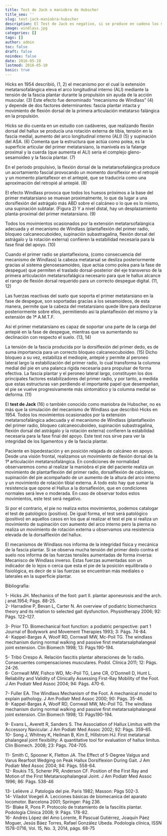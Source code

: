 ```yaml
---
title: Test de Jack o maniobra de Hubscher
title_seo: ''
slug: test-jack-maniobra-hubscher
description: El Test de Jack es negativo, si se produce en cadena los movimientos de plantarflexión del primer radio, dorsalflexión del calcaneo...
image: windlass.jpg
categories: []
tags: []
author: admin
toc: false
draft: false
noindex: false
date: 2016-05-10
lastmod: 2016-05-10
basic: true
---
```

Hicks en 1954 describió, (1, 2) el mecanismo por el cual la extensión metatarsofalángica eleva el arco longitudinal interno (ALI) mediante la tensión de la fascia plantar durante la propulsión sin ayuda de la acción muscular. (3) Este efecto fue denominado “mecanismo de Windlass” (4) y depende de dos factores determinantes: fascia plantar intacta y movimiento de flexión dorsal de la primera articulación metatarso falángica en la propulsión.

Hicks se dio cuenta en un estudio con cadáveres, que realizando flexión dorsal del hallux se producía una rotación externa de tibia, tensión en la fascia medial, aumento del arco longitudinal interno (ALI) (5) y supinación del ASA. (6) Comenta que la estructura que actúa como polea, es la superficie articular del primer metatarsiano, la manivela es la falange proximal y la cuerda (que aumenta el ALI) sería el complejo gleno-sesamoideo y la fascia plantar. (7) 

En el periodo propulsivo, la flexión dorsal de la metatarsofalángica produce un acortamiento fascial provocando un momento dorsiflexior en el retropié y un momento plantaflexor en el antepié, que se traduciría como una aproximación del retropié al antepié. (8) 

El efecto Windlass provoca que todos los huesos próximos a la base del primer metatarsiano se muevan proximalmente, lo que da lugar a una dorsiflexión del astrágalo más ABD sobre el calcáneo o lo que es lo mismo, una supinación subtalar. (Figura 2) Y a nivel distal, hay un desplazamiento planta-proximal del primer metatarsiano. (9) 

Todos los movimientos ocasionados por la extensión metatarsofalángica adecuada y el mecanismo de Windlass (plantaflexión del primer radio, bloqueo calcaneocuboideo, supinación subastragalina, flexión dorsal del astrágalo y la rotación externa) confieren la estabilidad necesaria para la fase final del apoyo. (10) 

Cuando el primer radio se plantaflexiona, (como consecuencia del mecanismo de Windlass) la cabeza metatarsal se desliza posteriormente gracias al sistema glenosesamoideo, (que actúa como polea para la fase de despegue) que permiten el traslado dorsal-posterior del eje transverso de la primera articulación metatarsofalágica necesario para que le hallux alcance el rango de flexión dorsal requerido para un correcto despegue digital. (11, 12) 

Las fuerzas reactivas del suelo que soporta el primer metatarsiano en la fase de despegue, son soportadas gracias a los sesamoideos, de esta manera, permite que la cabeza del metatarsiano quede libre para deslizarse posteriormente sobre ellos, permitiendo así la plantaflexión del mismo y la extensión de 1ª A.M.T.F.

Así el primer metatarsiano es capaz de soportar una parte de la carga del antepié en la fase de despegue, mientras que va aumentando su declinación con respecto el suelo. (13, 14) 

La tensión de la fascia producida por la dorsiflexión del primer dedo, es de suma importancia para un correcto bloqueo calcaneocuboideo. (15) Dicho bloqueo a su vez, estabiliza el mediopie, antepié y permite al peroneo lateral largo la estabilización del primer radio, lo cual transforma la columna medial del pie en una palanca rígida necesaria para propulsar de forma efectiva. La fascia plantar y el peroneo lateral largo, constituyen los dos principales factores estabilizadores del primer radio, y por tanto, a medida que estas estructuras van perdiendo el importante papel que desempeñan, el pie se vuelve progresivamente más sintomático y la columna medial se deforma. (11)

El **test de Jack** (16) o también conocido como maniobra de Hubscher, no es más que la simulación del mecanismo de Windlass que describió Hicks en 1954. Todos los movimientos ocasionados por la extensión metatarsofalángica adecuada y el mecanismo de Windlass (plantaflexión del primer radio, bloqueo calcaneocuboideo, supinación subastragalina, flexión dorsal del astrágalo y la rotación externa) confieren la estabilidad necesaria para la fase final del apoyo. Este test nos sirve para ver la integridad de los ligamentos y de la fascia plantar. 

Paciente en bipedestación y en posición relajada de calcáneo en apoyo. Desde una visión frontal, realizamos un movimiento de flexión dorsal de la 1ª articulación metatarsofalángica. En condiciones de normalidad observaremos como al realizar la maniobra el pie del paciente realiza un movimiento de plantarflexión del primer radio, dorsalflexión de calcáneo, supinación del pie acompañado de un aumento de la altura del arco interno y un movimiento de rotación tibial externa. A todo esto hay que sumar la resistencia que opone el Hallux a la dorsaflexión, que en condiciones normales será leve o moderada. En caso de observar todos estos movimientos, este test será negativo. 

Si por el contrario, el pie no realiza estos movimientos, podemos catalogar el test de patológico (positivo). De igual forma, el test será patológico (positivo) en aquellos casos en los que al realizar el test el pie si realiza un movimiento de supinación con aumento del arco interno pero la pierna no realiza un movimiento de rotación externa u observamos una resistencia elevada de la dorsalflexión del hallux. 

El mecanismos de Windlass nos informa de la integridad física y mecánica de la fascia plantar. Si se observa mucha tensión del primer dedo contra el suelo nos informa de las fuerzas tensiles aumentadas de forma inversa: Mecanisco de Windlass inverso. Estas fuerzas aumentadas son un indicador de lo lejos o cerca que esta el pie de la posición equilibrada o fisiológica, es decir de si las fuerzas se encuentran más mediales o laterales en la superficie plantar.



Bibliografía:

1- Hicks JH. Mechanics of the foot: part II. plantar aponeurosis and the arch. j anat.1954; Págs. 88-25.\
2- Harradine P, Bevan L, Carter N. An overview of podiatric biomechanics theory and its relation to selected gait dysfunction. Physiotherapy 2006; 92: Págs. 122–127.

3- Prior TD. Biomechanical foot function: a podiatric perspective: part 1 Journal of Bodywork and Movement Therapies 1993; 3: Págs. 74-84.\
4- Kappel-Bargas A, Woolf RD, Cornwall MW, Mc-Poil TG. The windlass mechanism during normal walking and passive first metatarsalphalangeal joint extension. Clin Biomech 1998; 13: Págs:190-194.

5- Tribó Crespo A. Relación fascitis plantar alteraciones de 1o radio. Consecuentes compensaciones musculares. Podol. Clínica 2011; 12: Págs. 24-26.\
6- Cornwall MW, Fishco WD, Mc-Poil TG, Lane CR, O’Donnell D, Hunt L. Reliability and Validity of Clinically Assessing First-Ray Mobility of the Foot. J Am Podiatr Med Assoc 2004; 94: Págs. 470-6.

7- Fuller EA. The Windlass Mechanism of the Foot. A mechanical model to explain pathology. J Am Podiatr Med Assoc 2000; 90: Págs. 35-46.\
8- Kappel-Bargas A, Woolf RD, Cornwall MW, Mc-Poil TG. The windlass mechanism during normal walking and passive first metatarsalphalangeal joint extension. Clin Biomech 1998; 13: Págs190-194.

9- Evans L, Averett R, Sanders S. The Association of Hallux Limitus with the Accessory Navicular. J Am Podiatr Med Assoc 2002; 92: Págs. 359-65.\
10- Song J, Whitney K, Heilman B, Kim E, Hillstrom HJ. First metatarsal phalangeal joint flexibility: A quantitative tool for evaluation of hallux limitus. Clin Biomech. 2008; 23: Págs. 704-705.

11- Smith C, Spooner K, Fletton JA. The Effect of 5-Degree Valgus and Varus Rearfoot Wedging on Peak Hallux Dorsiflexion During Gait. J Am Podiatr Med Assoc 2004; 94: Págs. 558-64.\
12- Roukis TS, Scherer PR, Anderson CF. Position of the First Ray and Motion of the First Metatarsophalangeal Joint. J Am Podiatr Med Assoc 1996; 86: Págs. 538-46

13- Lelièvre J. Patologia del pie. Paris 1982; Masson: Págs 502-3.\
14- Viladot Voegeli A. Lecciones básicas de biomecanica del aparato locomotor. Barcelona 2001; Springer: Pág 236.\
15- Blake R, Pons P. Protocolo de tratamiento de la fasciitis plantar. Podología Clínica 2008; 9: Págs. 178-82.\
16- Andrés López del Amo Lorente, R Pascual Gutiérrez, Joaquín Páez Moguer, Jesús Báez Torres, Rafael González Ubeda. Podología clínica, ISSN 1578-0716, Vol. 15, No. 3, 2014, págs. 68-75